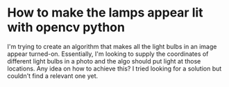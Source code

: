 
# How to make the lamps appear lit with opencv python

I'm trying to create an algorithm that makes all the light bulbs in an image appear turned-on. Essentially, I'm looking to supply the coordinates of different light bulbs in a photo and the algo should put light at those locations. Any idea on how to achieve this?
I tried looking for a solution but couldn't find a relevant one yet.

        